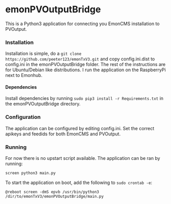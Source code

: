 # emonPVOutputBridge

This is a Python3 application for connecting you EmonCMS installation to PVOutput.

### Installation
Installation is simple, do a `git clone https://github.com/peeter123/emonTxV3.git` and copy config.ini.dist to
config.ini in the emonPVOutputBridge folder. The rest of the instructions are for Ubuntu/Debian like distributions.
I run the application on the RaspberryPi next to Emonhub.

#### Dependencies
Install dependencies by running `sudo pip3 install -r Requirements.txt` in the emonPVOutputBridge directory.

### Configuration
The application can be configured by editing config.ini. Set the correct apikeys and feedids for both EmonCMS and
PVOutput.

### Running
For now there is no upstart script available. The application can be ran by running:  
```
screen python3 main.py
```  
To start the application on boot, add the following to `sudo crontab -e`:  
```
@reboot screen -dmS epvb /usr/bin/python3 /dir/to/emonTxV3/emonPVOutputBridge/main.py
```